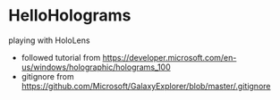 # HelloHolograms
playing with HoloLens

* followed tutorial from https://developer.microsoft.com/en-us/windows/holographic/holograms_100 
* gitignore from https://github.com/Microsoft/GalaxyExplorer/blob/master/.gitignore
